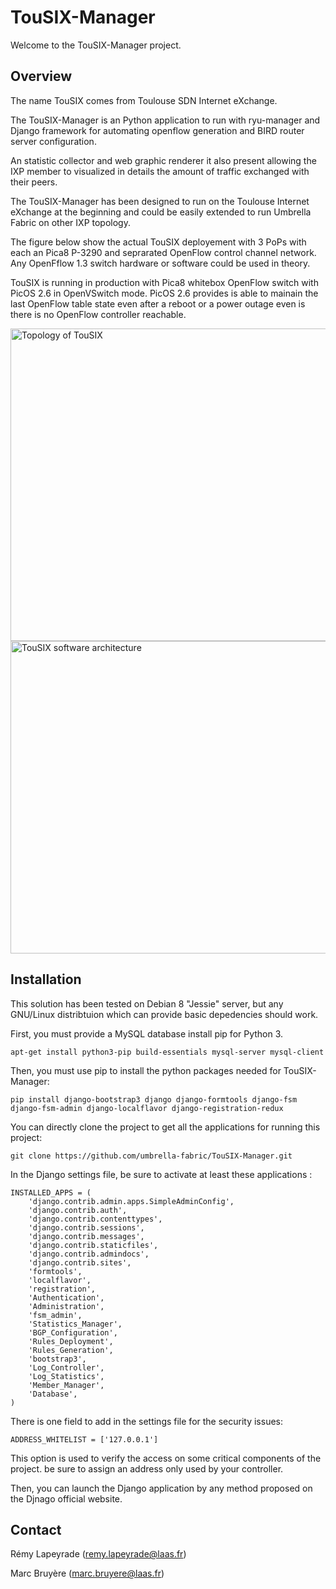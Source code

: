 # TouSIX-Manager

Welcome to the TouSIX-Manager project.

Overview
--------

The name TouSIX comes from Toulouse SDN Internet eXchange.

The TouSIX-Manager is an Python application to run with ryu-manager and Django framework for automating openflow generation and BIRD router server configuration. 

An statistic collector and web graphic renderer it also present allowing the IXP member to visualized in details the amount of traffic exchanged  with their peers. 

The TouSIX-Manager has been designed to run on the Toulouse Internet eXchange at the beginning and could be easily extended to run Umbrella Fabric on other IXP topology.

The figure below show the actual TouSIX deployement with 3 PoPs with each an Pica8 P-3290 and seprarated OpenFlow control channel network. Any OpenFflow 1.3 switch hardware or software could be used in theory. 

TouSIX is running in production with Pica8 whitebox OpenFlow switch with PicOS 2.6 in OpenVSwitch mode. PicOS 2.6 provides is able to mainain the last OpenFlow table state even after a reboot or a power outage even is there is no OpenFlow controller  reachable. 



<img src="http://195.154.106.70/topo_touSIX.021.png" title="Topology of TouSIX" width="600" height="500" />


<img src="http://195.154.106.70/soft_archi_tousix.001.png" title="TouSIX software architecture" width="600" height="500" />

    
Installation
------------

This solution has been tested on Debian 8 "Jessie" server, but any GNU/Linux distribtuion which can provide basic depedencies should work.

First, you must provide a MySQL database install pip for Python 3.


    apt-get install python3-pip build-essentials mysql-server mysql-client


Then, you must use pip to install the python packages needed for TouSIX-Manager:
    

    pip install django-bootstrap3 django django-formtools django-fsm django-fsm-admin django-localflavor django-registration-redux


You can directly clone the project to get all the applications for running this project:
    

    git clone https://github.com/umbrella-fabric/TouSIX-Manager.git


In the Django settings file, be sure to activate at least these applications :
    

    INSTALLED_APPS = (
        'django.contrib.admin.apps.SimpleAdminConfig',
        'django.contrib.auth',
        'django.contrib.contenttypes',
        'django.contrib.sessions',
        'django.contrib.messages',
        'django.contrib.staticfiles',
        'django.contrib.admindocs',
        'django.contrib.sites',
        'formtools',
        'localflavor',
        'registration',
        'Authentication',
        'Administration',
        'fsm_admin',
        'Statistics_Manager',
        'BGP_Configuration',
        'Rules_Deployment',
        'Rules_Generation',
        'bootstrap3',
        'Log_Controller',
        'Log_Statistics',
        'Member_Manager',
        'Database',
    )

There is one field to add in the settings file for the security issues:

    ADDRESS_WHITELIST = ['127.0.0.1']

This option is used to verify the access on some critical components of the project. be sure to assign an address only used by your controller.

Then, you can launch the Django application by any method proposed on the Djnago official website.


Contact
-------
Rémy Lapeyrade (remy.lapeyrade@laas.fr)

Marc Bruyère (marc.bruyere@laas.fr)


